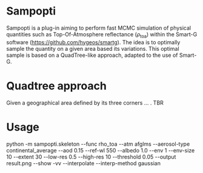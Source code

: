 # Sampopti
Sampopti is a plug-in aiming to perform fast MCMC simulation of physical quantities such as Top-Of-Atmosphere reflectance ($\rho_\mathrm{toa}$) within the Smart-G software (https://github.com/hygeos/smartg). The idea is to optimally sample the quantity on a given area based its variations. This optimal sample is based on a QuadTree-like approach, adapted to the use of Smart-G.

# Quadtree approach 
Given a geographical area defined by its three corners ... . TBR

# Usage
python -m sampopti.skeleton   --func rho_toa --atm afglms --aerosol-type continental_average --aod 0.15 --ref-wl 550 --albedo 1.0 --env 1 --env-size 10 --extent 30 --low-res 0.5 --high-res 10 --threshold 0.05 --output result.png --show -vv --interpolate --interp-method gaussian
